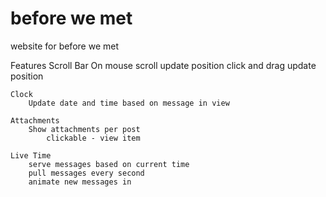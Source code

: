 # before we met
website for before we met

Features
	Scroll Bar
		On mouse scroll update position
		click and drag update position

	Clock
		Update date and time based on message in view

	Attachments
		Show attachments per post
			clickable - view item

	Live Time
		serve messages based on current time
		pull messages every second
		animate new messages in

